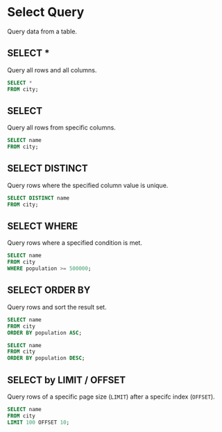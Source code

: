 # Select Query

Query data from a table.

## SELECT *

Query all rows and all columns.

```sql
SELECT *
FROM city;
```

## SELECT

Query all rows from specific columns.

```sql
SELECT name
FROM city;
```

## SELECT DISTINCT

Query rows where the specified column value is unique.

```sql
SELECT DISTINCT name
FROM city;
```

## SELECT WHERE

Query rows where a specified condition is met.

```sql
SELECT name
FROM city
WHERE population >= 500000;
```

## SELECT ORDER BY

Query rows and sort the result set.

```sql
SELECT name
FROM city
ORDER BY population ASC;
```

```sql
SELECT name
FROM city
ORDER BY population DESC;
```

## SELECT by LIMIT / OFFSET

Query rows of a specific page size (`LIMIT`) after a specifc index (`OFFSET`).

```sql
SELECT name
FROM city
LIMIT 100 OFFSET 10;
```
